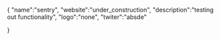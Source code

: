 {
"name":"sentry",
"website":"under_construction",
"description":"testing out functionality",
"logo":"none",
"twiter":"absde"

}

